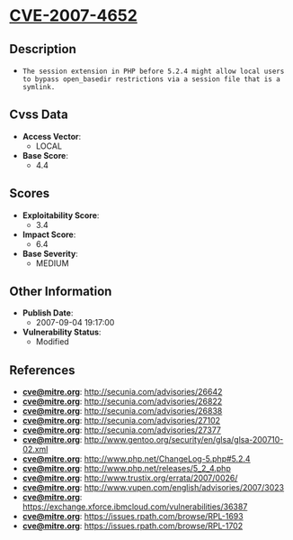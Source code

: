 
# [CVE-2007-4652](http://secunia.com/advisories/26642)

## Description

- `The session extension in PHP before 5.2.4 might allow local users to bypass open_basedir restrictions via a session file that is a symlink.`

## Cvss Data

- **Access Vector**:
  - LOCAL
- **Base Score**:
  - 4.4

## Scores

- **Exploitability Score**:
  - 3.4
- **Impact Score**:
  - 6.4
- **Base Severity**:
  - MEDIUM

## Other Information

- **Publish Date**:
  - 2007-09-04 19:17:00
- **Vulnerability Status**:
  - Modified

## References

- **cve@mitre.org**: http://secunia.com/advisories/26642
- **cve@mitre.org**: http://secunia.com/advisories/26822
- **cve@mitre.org**: http://secunia.com/advisories/26838
- **cve@mitre.org**: http://secunia.com/advisories/27102
- **cve@mitre.org**: http://secunia.com/advisories/27377
- **cve@mitre.org**: http://www.gentoo.org/security/en/glsa/glsa-200710-02.xml
- **cve@mitre.org**: http://www.php.net/ChangeLog-5.php#5.2.4
- **cve@mitre.org**: http://www.php.net/releases/5_2_4.php
- **cve@mitre.org**: http://www.trustix.org/errata/2007/0026/
- **cve@mitre.org**: http://www.vupen.com/english/advisories/2007/3023
- **cve@mitre.org**: https://exchange.xforce.ibmcloud.com/vulnerabilities/36387
- **cve@mitre.org**: https://issues.rpath.com/browse/RPL-1693
- **cve@mitre.org**: https://issues.rpath.com/browse/RPL-1702
